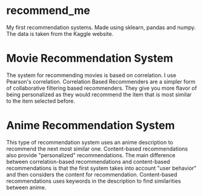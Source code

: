 # recommend_me

My first recommendation systems. Made using sklearn, pandas and numpy. The data is taken from the Kaggle website.

# Movie Recommendation System
The system for recommending movies is based on correlation. I use Pearson's correlation. Correlation Based Recommenders are a simpler form of collaborative filtering based recommenders. They give you more flavor of being personalized as they would recommend the item that is most similar to the item selected before.

# Anime Recommendation System
This type of recommendation system uses an anime description to recommend the next most similar one. Content-based recommendations also provide "personalized" recommendations. The main difference between correlation-based recommendations and content-based recommendations is that the first system takes into account "user behavior" and then considers the content for recommendation. Content-based recommendations uses keywords in the description to find similarities between anime.
